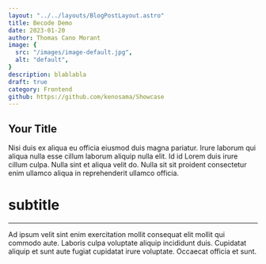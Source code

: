 ```yaml
---
layout: "../../layouts/BlogPostLayout.astro"
title: Becode Demo
date: 2023-01-20
author: Thomas Cano Morant
image: {
  src: "/images/image-default.jpg",
  alt: "default",
}
description: blablabla
draft: true
category: Frontend
github: https://github.com/kenosama/Showcase
---
```

## Your Title
Nisi duis ex aliqua eu officia eiusmod duis magna pariatur. Irure laborum qui aliqua nulla esse cillum laborum aliquip nulla elit. Id id Lorem duis irure cillum culpa. Nulla sint et aliqua velit do. Nulla sit sit proident consectetur enim ullamco aliqua in reprehenderit ullamco officia.

# subtitle
---
Ad ipsum velit sint enim exercitation mollit consequat elit mollit qui commodo aute. Laboris culpa voluptate aliquip incididunt duis. Cupidatat aliquip et sunt aute fugiat cupidatat irure voluptate. Occaecat officia et sunt.